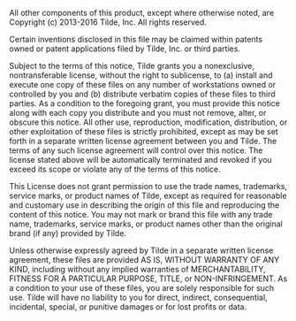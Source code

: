 All other components of this product, except where otherwise noted, are
Copyright (c) 2013-2016 Tilde, Inc.
All rights reserved.

Certain inventions disclosed in this file may be claimed within patents
owned or patent applications filed by Tilde, Inc. or third parties.

Subject to the terms of this notice, Tilde grants you a nonexclusive,
nontransferable license, without the right to sublicense, to (a) install and
execute one copy of these files on any number of workstations owned or
controlled by you and (b) distribute verbatim copies of these files to third
parties. As a condition to the foregoing grant, you must provide this notice
along with each copy you distribute and you must not remove, alter, or
obscure this notice. All other use, reproduction, modification,
distribution, or other exploitation of these files is strictly prohibited,
except as may be set forth in a separate written license agreement between
you and Tilde. The terms of any such license agreement will control over
this notice. The license stated above will be automatically terminated and
revoked if you exceed its scope or violate any of the terms of this notice.

This License does not grant permission to use the trade names, trademarks,
service marks, or product names of Tilde, except as required for reasonable
and customary use in describing the origin of this file and reproducing the
content of this notice. You may not mark or brand this file with any trade
name, trademarks, service marks, or product names other than the original
brand (if any) provided by Tilde.

Unless otherwise expressly agreed by Tilde in a separate written
license agreement, these files are provided AS IS, WITHOUT WARRANTY OF
ANY KIND, including without any implied warranties of MERCHANTABILITY,
FITNESS FOR A PARTICULAR PURPOSE, TITLE, or NON-INFRINGEMENT.  As a
condition to your use of these files, you are solely responsible for
such use. Tilde will have no liability to you for direct,
indirect, consequential, incidental, special, or punitive damages or
for lost profits or data.
